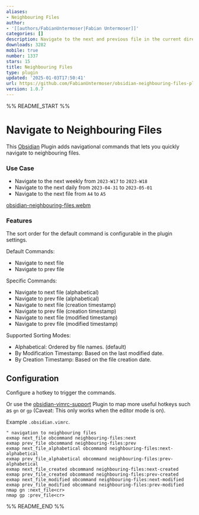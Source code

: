 ```yaml
---
aliases:
- Neighbouring Files
author:
- '[[authors/FabianUntermoser|Fabian Untermoser]]'
categories: []
description: Navigate to the next and previous file in the current directory
downloads: 3282
mobile: true
number: 1337
stars: 15
title: Neighbouring Files
type: plugin
updated: '2025-01-03T17:50:41'
url: https://github.com/FabianUntermoser/obsidian-neighbouring-files-plugin
version: 1.0.7
---
```


%% README_START %%

# Navigate to Neighbouring Files

This [Obsidian](https://obsidian.md/) Plugin adds navigational commands that lets you quickly navigate to neighbouring files.

### Use Case

- Navigate to the next weekly from `2023-W17` to `2023-W18`
- Navigate to the next daily from `2023-04-31` to `2023-05-01`
- Navigate to the next file from `A4` to `A5`

[obsidian-neighbouring-files.webm](https://github.com/user-attachments/assets/cdc04e2b-e3d9-4d77-8b2c-cbfa4ef4436d)

### Features

The sort order for the default command is configurable in the plugin settings.

Default Commands:
- Navigate to next file
- Navigate to prev file

Specific Commands:
- Navigate to next file (alphabetical)
- Navigate to prev file (alphabetical)
- Navigate to next file (creation timestamp)
- Navigate to prev file (creation timestamp)
- Navigate to next file (modified timestamp)
- Navigate to prev file (modified timestamp)

Supported Sorting Modes:
- Alphabetical: Ordered by file names. (default)
- By Modification Timestamp: Based on the last modified date.
- By Creation Timestamp: Based on the file creation date.

## Configuration

Configure a hotkey to trigger the commands.

Or use the [obsidian-vimrc-support](https://github.com/esm7/obsidian-vimrc-support) Plugin to map more useful hotkeys such as `gn` or `gp`
(Caveat: This only works when the editor mode is on).

Example `.obsidian.vimrc`.

```vimrc
" navigation to neighbouring files
exmap next_file obcommand neighbouring-files:next
exmap prev_file obcommand neighbouring-files:prev
exmap next_file_alphabetical obcommand neighbouring-files:next-alphabetical
exmap prev_file_alphabetical obcommand neighbouring-files:prev-alphabetical
exmap next_file_created obcommand neighbouring-files:next-created
exmap prev_file_created obcommand neighbouring-files:prev-created
exmap next_file_modified obcommand neighbouring-files:next-modified
exmap prev_file_modified obcommand neighbouring-files:prev-modified
nmap gn :next_file<cr>
nmap gp :prev_file<cr>
```


%% README_END %%